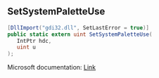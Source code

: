 ## SetSystemPaletteUse

```csharp
[DllImport("gdi32.dll", SetLastError = true)]
public static extern uint SetSystemPaletteUse(
   IntPtr hdc,
   uint u
);
```

Microsoft documentation: [Link](https://docs.microsoft.com/en-us/windows/win32/api/wingdi/nf-wingdi-setsystempaletteuse)
